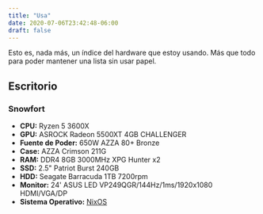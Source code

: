 ```yaml
---
title: "Usa"
date: 2020-07-06T23:42:48-06:00
draft: false
---
```

Esto es, nada más, un índice del hardware que estoy usando.
Más que todo para poder mantener una lista sin usar papel.

## Escritorio

### Snowfort
- **CPU:** Ryzen 5 3600X
- **GPU:** ASROCK Radeon 5500XT 4GB CHALLENGER
- **Fuente de Poder:** 650W AZZA 80+ Bronze
- **Case:** AZZA Crimson 211G
- **RAM:** DDR4 8GB 3000MHz XPG Hunter x2
- **SSD:** 2.5" Patriot Burst 240GB
- **HDD:** Seagate Barracuda 1TB 7200rpm
- **Monitor:** 24' ASUS LED VP249QGR/144Hz/1ms/1920x1080 HDMI/VGA/DP
- **Sistema Operativo:** [NixOS](https://nixos.org)

